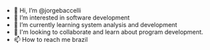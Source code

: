 - 👋 Hi, I’m @jorgebaccelli
- 👀 I’m interested in software development
- 🌱 I’m currently learning system analysis and development
- 💞️ I'm looking to collaborate and learn about program development.
- 📫 How to reach me brazil

<!---
jorgebaccelli/jorgebaccelli is a ✨ special ✨ repository because its `README.md` (this file) appears on your GitHub profile.
You can click the Preview link to take a look at your changes.
--->
